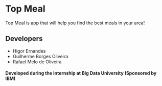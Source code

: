 # Top Meal
Top Meal is app that will help you find the best meals in your area!

## Developers
* Higor Ernandes
* Guilherme Borges Oliveira
* Rafael Melo de Oliveira

#### Developed during the internship at Big Data University (Sponsored by IBM)

